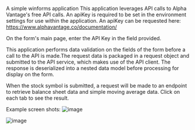 A simple winforms application
This application leverages API calls to Alpha Vantage's free API calls. An 
apiKey is required to be set in the environment settings for use within the
application. An apiKey can be requested here:
https://www.alphavantage.co/documentation/


On the form's main page, enter the API Key in the field provided.

This application performs data validation on the fields of the form before a 
call to the API is made.The request data is packaged in a request object and
submitted to the API service, which makes use of the API client. The response
is deserialized into a nested data model before processing for display on the
form.

When the stock symbol is submitted, a request will be made to an endpoint to
retrieve balance sheet data and simple moving average data. Click on each tab
to see the result.

Example screen shots:
![image](https://github.com/JohnMaillet/WinForm/assets/41844233/3bc2d272-acc2-460d-8718-e5098fdd3e18)


![image](https://github.com/JohnMaillet/WinForm/assets/41844233/90d22531-3775-4169-8bcd-d7ee2ae565c8)





